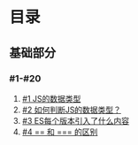 # 目录

## 基础部分

### #1-#20

1. [#1 JS的数据类型](/js/basic/q1-20.html#1-js的数据类型)
2. [#2 如何判断JS的数据类型？](/js/basic/q1-20.html#2-如何判断js的数据类型)
3. [#3 ES每个版本引入了什么内容](/js/basic/q1-20.html#3-es-每个版本引入了什么内容)
4. [#4 == 和 === 的区别](/js/basic/q1-20.html#4--和--的区别)

